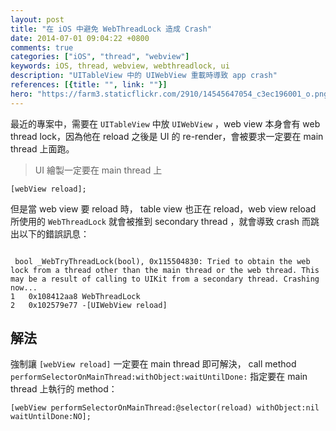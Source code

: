 ```yaml
---
layout: post
title: "在 iOS 中避免 WebThreadLock 造成 Crash"
date: 2014-07-01 09:04:22 +0800
comments: true
categories: ["iOS", "thread", "webview"]
keywords: iOS, thread, webview, webthreadlock, ui
description: "UITableView 中的 UIWebView 重載時導致 app crash"
references: [{title: "", link: ""}]
hero: "https://farm3.staticflickr.com/2910/14545647054_c3ec196001_o.png"
---
```


最近的專案中，需要在 `UITableView` 中放 `UIWebView` ，web view 本身會有 web thread lock，因為他在 reload 之後是 UI 的 re-render，會被要求一定要在 main thread 上面跑。

<!-- more -->

> UI 繪製一定要在 main thread 上

```objc
[webView reload];
```

但是當 web view 要 reload 時， table view 也正在 reload，web view reload 所使用的 `WebThreadLock` 就會被推到 secondary thread ，就會導致 crash 而跳出以下的錯誤訊息：

```text

 bool _WebTryThreadLock(bool), 0x115504830: Tried to obtain the web lock from a thread other than the main thread or the web thread. This may be a result of calling to UIKit from a secondary thread. Crashing now...
1   0x108412aa8 WebThreadLock
2   0x102579e77 -[UIWebView reload]

```

## 解法

強制讓 `[webView reload]` 一定要在 main thread 即可解決， call method `performSelectorOnMainThread:withObject:waitUntilDone:` 指定要在 main thread 上執行的 method：

```objc
[webView performSelectorOnMainThread:@selector(reload) withObject:nil waitUntilDone:NO];
```